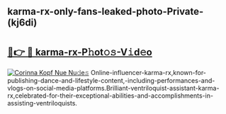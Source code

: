 ## karma-rx-only-fans​-leaked-photo​-Private-(kj6di)


# <h2><a href="https://mediaupload.pro?title=karma-rx&ref=git">🔗👉 🔴 karma-rx-P𝚑ot𝚘𝚜-V𝚒d𝚎o</a></h2>

[![Corinna Kopf Nue Nu𝚍e𝚜](https://i.imgur.com/0qMVB7G.gif)](https://mediaupload.pro?title=karma-rx&ref=git)
Online-influencer-karma-rx,known-for-publishing-dance-and-lifestyle-content,-including-performances-and-vlogs-on-social-media-platforms.Brilliant-ventriloquist-assistant-karma-rx,celebrated-for-their-exceptional-abilities-and-accomplishments-in-assisting-ventriloquists.  